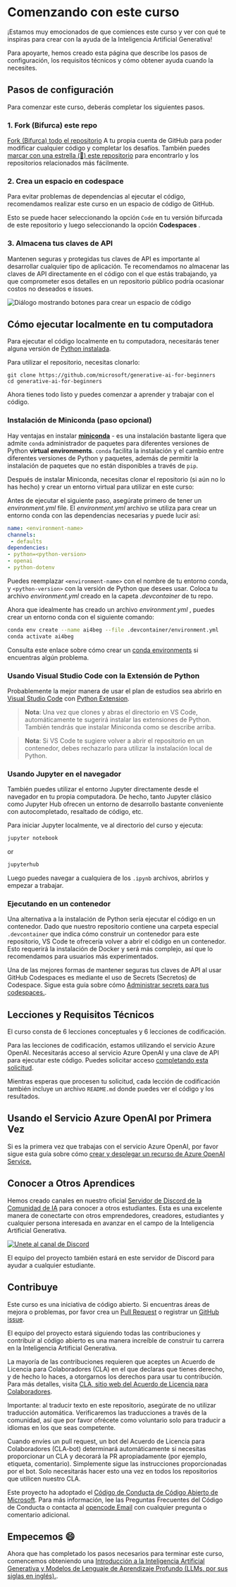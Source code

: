# Comenzando con este curso

¡Estamos muy emocionados de que comiences este curso y ver con qué te inspiras para crear con la ayuda de la Inteligencia Artificial Generativa!

Para apoyarte, hemos creado esta página que describe los pasos de configuración, los requisitos técnicos y cómo obtener ayuda cuando la necesites.

## Pasos de configuración

Para comenzar este curso, deberás completar los siguientes pasos.

### 1. Fork (Bifurca) este repo

[Fork (Bifurca) todo el repositorio](https://github.com/microsoft/generative-ai-for-beginners/fork?WT.mc_id=academic-105485-koreyst) A tu propia cuenta de GitHub para poder modificar cualquier código y completar los desafíos. También puedes [marcar con una estrella (🌟) este repositorio](https://docs.github.com/en/get-started/exploring-projects-on-github/saving-repositories-with-stars?WT.mc_id=academic-105485-koreyst) para encontrarlo y los repositorios relacionados más fácilmente.

### 2. Crea un espacio en codespace

Para evitar problemas de dependencias al ejecutar el código, recomendamos realizar este curso en un espacio de código de GitHub.

Esto se puede hacer seleccionando la opción `Code` en tu versión bifurcada de este repositorio y luego seleccionando la opción **Codespaces** .

### 3. Almacena tus claves de API

Mantenen seguras y protegidas tus claves de API es importante al desarrollar cualquier tipo de aplicación. Te recomendamos no almacenar las claves de API directamente en el código con el que estás trabajando, ya que comprometer esos detalles en un repositorio público podría ocasionar costos no deseados e issues.

![Diálogo mostrando botones para crear un espacio de código](./images/who-will-pay.webp?WT.mc_id=academic-105485-koreyst)

## Cómo ejecutar localmente en tu computadora

Para ejecutar el código localmente en tu computadora, necesitarás tener alguna versión de [Python instalada](https://www.python.org/downloads/?WT.mc_id=academic-105485-koreyst).

Para utilizar el repositorio, necesitas clonarlo:

```shell
git clone https://github.com/microsoft/generative-ai-for-beginners
cd generative-ai-for-beginners
```

Ahora tienes todo listo y puedes comenzar a aprender y trabajar con el código.

### Instalación de Miniconda (paso opcional)

Hay ventajas en instalar **[miniconda](https://conda.io/en/latest/miniconda.html?WT.mc_id=academic-105485-koreyst)** - es una instalación bastante ligera que admite `conda` administrador de paquetes para diferentes versiones de Python **virtual environments**. `conda` facilita la instalación y el cambio entre diferentes versiones de Python y paquetes, además de permitir la instalación de paquetes que no están disponibles a través de `pip`.

Después de instalar Miniconda, necesitas clonar el repositorio (si aún no lo has hecho) y crear un entorno virtual para utilizar en este curso:

Antes de ejecutar el siguiente paso, asegúrate primero de tener un *environment.yml* file. El *environment.yml* archivo se utiliza para crear un entorno conda con las dependencias necesarias y puede lucir así:

```yml
name: <environment-name>
channels:  
 - defaults
dependencies:  
- python=<python-version>  
- openai  
- python-dotenv
```

Puedes reemplazar `<environment-name>` con el nombre de tu entorno conda, y `<python-version>` con la versión de Python que desees usar. Coloca tu archivo *environment.yml*  creado
en la capeta *.devcontainer* de tu repo.

Ahora que idealmente has creado un archivo *environment.yml* , puedes crear un entorno conda con el siguiente comando:

```bash
conda env create --name ai4beg --file .devcontainer/environment.yml
conda activate ai4beg
```

Consulta este enlace sobre cómo crear un [conda environments](https://docs.conda.io/projects/conda/en/latest/user-guide/tasks/manage-environments.html?WT.mc_id=academic-105485-koreyst) 
si encuentras algún problema.


### Usando Visual Studio Code con la Extensión de Python


Probablemente la mejor manera de usar el plan de estudios sea abrirlo en [Visual Studio Code](http://code.visualstudio.com/?WT.mc_id=academic-105485-koreyst) con [Python Extension](https://marketplace.visualstudio.com/items?itemName=ms-python.python&WT.mc_id=academic-105485-koreyst).

> **Nota**: Una vez que clones y abras el directorio en VS Code, automáticamente te sugerirá instalar las extensiones de Python. También tendrás que instalar Miniconda como se describe arriba.

> **Nota**: Si VS Code te sugiere volver a abrir el repositorio en un contenedor, debes rechazarlo para utilizar la instalación local de Python.

### Usando Jupyter en el navegador

También puedes utilizar el entorno Jupyter directamente desde el navegador en tu propia computadora. De hecho, tanto Jupyter clásico como Jupyter Hub ofrecen un entorno de desarrollo bastante conveniente con autocompletado, resaltado de código, etc.

Para iniciar Jupyter localmente, ve al directorio del curso y ejecuta:

```bash
jupyter notebook
```

or

```bash
jupyterhub
```

Luego puedes navegar a cualquiera de los `.ipynb` archivos, abrirlos y empezar a trabajar.

### Ejecutando en un contenedor

Una alternativa a la instalación de Python sería ejecutar el código en un contenedor. Dado que nuestro repositorio contiene una carpeta especial `.devcontainer` que indica cómo construir un contenedor para este repositorio, VS Code te ofrecería volver a abrir el código en un contenedor. Esto requerirá la instalación de Docker y será más complejo, así que lo recomendamos para usuarios más experimentados.

Una de las mejores formas de mantener seguras tus claves de API al usar GitHub Codespaces es mediante el uso de Secrets (Secretos) de Codespace. Sigue esta guía sobre cómo [Administrar secrets para tus codespaces.](https://docs.github.com/en/codespaces/managing-your-codespaces/managing-secrets-for-your-codespaces?WT.mc_id=academic-105485-koreyst).

## Lecciones y Requisitos Técnicos

El curso consta de 6 lecciones conceptuales y 6 lecciones de codificación.

Para las lecciones de codificación, estamos utilizando el servicio Azure OpenAI. Necesitarás acceso al servicio Azure OpenAI y una clave de API para ejecutar este código. Puedes solicitar acceso [completando esta solicitud](https://azure.microsoft.com/products/ai-services/openai-service?WT.mc_id=academic-105485-koreyst).

Mientras esperas que procesen tu solicitud, cada lección de codificación también incluye un archivo `README.md` donde puedes ver el código y los resultados.

## Usando el Servicio Azure OpenAI por Primera Vez

Si es la primera vez que trabajas con el servicio Azure OpenAI, por favor sigue esta guía sobre cómo [crear y desplegar un recurso de Azure OpenAI Service.](https://learn.microsoft.com/azure/ai-services/openai/how-to/create-resource?pivots=web-portal&WT.mc_id=academic-105485-koreyst)

## Conocer a Otros Aprendices

Hemos creado canales en nuestro oficial [Servidor de Discord de la Comunidad de IA](https://aka.ms/genai-discord?WT.mc_id=academic-105485-koreyst) para conocer a otros estudiantes. Esta es una excelente manera de conectarte con otros emprendedores, creadores, estudiantes y cualquier persona interesada en avanzar en el campo de la Inteligencia Artificial Generativa.

[![Unete al canal de Discord](https://dcbadge.vercel.app/api/server/ByRwuEEgH4)](https://aka.ms/genai-discord?WT.mc_id=academic-105485-koreyst)

El equipo del proyecto también estará en este servidor de Discord para ayudar a cualquier estudiante.

## Contribuye

Este curso es una iniciativa de código abierto. Si encuentras áreas de mejora o problemas, por favor crea un [Pull Request](https://github.com/microsoft/generative-ai-for-beginners/pulls?WT.mc_id=academic-105485-koreyst) o registrar un [GitHub issue](https://github.com/microsoft/generative-ai-for-beginners/issues?WT.mc_id=academic-105485-koreyst).

El equipo del proyecto estará siguiendo todas las contribuciones y contribuir al código abierto es una manera increíble de construir tu carrera en la Inteligencia Artificial Generativa.

La mayoría de las contribuciones requieren que aceptes un Acuerdo de Licencia para Colaboradores (CLA) en el que declaras que tienes derecho, y de hecho lo haces, a otorgarnos los derechos para usar tu contribución. Para más detalles, visita [CLA, sitio web del Acuerdo de Licencia para Colaboradores](https://cla.microsoft.com?WT.mc_id=academic-105485-koreyst).

Importante: al traducir texto en este repositorio, asegúrate de no utilizar traducción automática. Verificaremos las traducciones a través de la comunidad, así que por favor ofrécete como voluntario solo para traducir a idiomas en los que seas competente.

Cuando envíes un pull request, un bot del Acuerdo de Licencia para Colaboradores (CLA-bot) determinará automáticamente si necesitas proporcionar un CLA y decorará la PR apropiadamente (por ejemplo, etiqueta, comentario). Simplemente sigue las instrucciones proporcionadas por el bot. Solo necesitarás hacer esto una vez en todos los repositorios que utilicen nuestro CLA.

Este proyecto ha adoptado el [Código de Conducta de Código Abierto de Microsoft](https://opensource.microsoft.com/codeofconduct/?WT.mc_id=academic-105485-koreyst). Para más información, lee las Preguntas Frecuentes del Código de Conducta o contacta al [opencode Email](opencode@microsoft.com) con cualquier pregunta o comentario adicional.

## Empecemos 😄

Ahora que has completado los pasos necesarios para terminar este curso, comencemos obteniendo una [Introducción a la Inteligencia Artificial Generativa y Modelos de Lenguaje de Aprendizaje Profundo (LLMs, por sus siglas en inglés).](../01-introduction-to-genai/README.md?WT.mc_id=academic-105485-koreyst).
